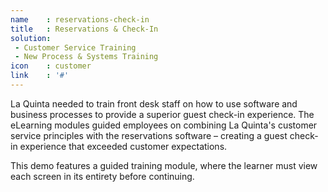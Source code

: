 ```yaml
---
name    : reservations-check-in
title   : Reservations & Check-In
solution:
 - Customer Service Training
 - New Process & Systems Training
icon    : customer
link    : '#'
---
```

La Quinta needed to train front desk staff on how to use software and business processes to provide a superior guest check-in experience. The eLearning modules guided employees on combining La Quinta's customer service principles with the reservations software – creating a guest check-in experience that exceeded customer expectations.

This demo features a guided training module, where the learner must view each screen in its entirety before continuing.
